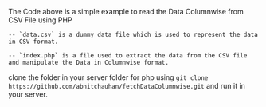 The Code above is a simple example to read the Data Columnwise from CSV File using PHP

    -- `data.csv` is a dummy data file which is used to represent the data in CSV format.
    
    -- `index.php` is a file used to extract the data from the CSV file and manipulate the Data in Columnwise format.

clone the folder in your server folder for php using `git clone https://github.com/abnitchauhan/fetchDataColumnwise.git`
and run it in your server.
 
